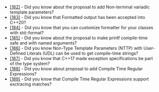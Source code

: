 * [[182]](182.md) - Did you know about the proposal to add Non-terminal variadic template parameters?
* [[183]](183.md) - Did you know that Formatted output has been accepted into C++20?
* [[184]](184.md) - Did you know that you can customize formatter for your classes with std::format?
* [[185]](185.md) - Did you know about the proposal to make printf compile-time safe and with named arguments?
* [[186]](186.md) - Did you know Non-Type Template Parameters (NTTP) with User-Defined Literals (UDL) can be used to get compile-time strings?
* [[187]](187.md) - Did you know that C++17 made exception specifications be part of the type system?
* [[188]](188.md) - Did you know about proposal to add Compile Time Regular Expressions?
* [[189]](189.md) - Did you know that Compile Time Regular Expressions support exctracing matches?
